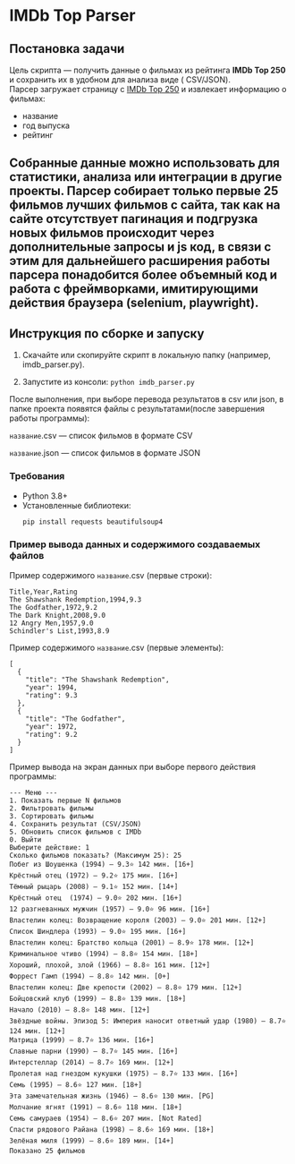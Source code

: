 # IMDb Top Parser

## Постановка задачи

Цель скрипта — получить данные о фильмах из рейтинга **IMDb Top 250** и сохранить их в удобном для анализа виде (
CSV/JSON).  
Парсер загружает страницу с [IMDb Top 250](https://www.imdb.com/chart/top/) и извлекает информацию о фильмах:

- название
- год выпуска
- рейтинг

Собранные данные можно использовать для статистики, анализа или интеграции в другие проекты.
Парсер собирает только первые 25 фильмов лучших фильмов с сайта, так как на сайте отсутствует пагинация и подгрузка
новых фильмов происходит через дополнительные запросы и js код, в связи с этим для дальнейшего расширения работы парсера
понадобится более объемный код и работа с фреймворками, имитирующими действия браузера (selenium, playwright).
---

## Инструкция по сборке и запуску

1) Скачайте или скопируйте скрипт в локальную папку (например, imdb_parser.py).

2) Запустите из консоли:
   ```python imdb_parser.py```

После выполнения, при выборе перевода результатов в csv или json, в папке проекта появятся файлы с результатами(после
завершения работы программы):

`название`.csv — список фильмов в формате CSV

`название`.json — список фильмов в формате JSON

### Требования

- Python 3.8+
- Установленные библиотеки:
  ```bash
  pip install requests beautifulsoup4
  ```
  
### Пример вывода данных и содержимого создаваемых файлов

Пример содержимого `название`.csv (первые строки):

```
Title,Year,Rating
The Shawshank Redemption,1994,9.3
The Godfather,1972,9.2
The Dark Knight,2008,9.0
12 Angry Men,1957,9.0
Schindler's List,1993,8.9
```

Пример содержимого `название`.csv (первые элементы):

```
[
  {
    "title": "The Shawshank Redemption",
    "year": 1994,
    "rating": 9.3
  },
  {
    "title": "The Godfather",
    "year": 1972,
    "rating": 9.2
  }
]
```

Пример вывода на экран данных при выборе первого действия программы:
```
--- Меню ---
1. Показать первые N фильмов
2. Фильтровать фильмы
3. Сортировать фильмы
4. Сохранить результат (CSV/JSON)
5. Обновить список фильмов с IMDb
0. Выйти
Выберите действие: 1
Сколько фильмов показать? (Максимум 25): 25
Побег из Шоушенка (1994) — 9.3⭐ 142 мин. [16+]
Крёстный отец (1972) — 9.2⭐ 175 мин. [16+]
Тёмный рыцарь (2008) — 9.1⭐ 152 мин. [14+]
Крёстный отец  (1974) — 9.0⭐ 202 мин. [16+]
12 рaзгневанных мужчин (1957) — 9.0⭐ 96 мин. [16+]
Властелин колец: Возвращение короля (2003) — 9.0⭐ 201 мин. [12+]
Список Шиндлера (1993) — 9.0⭐ 195 мин. [16+]
Властелин колец: Братство кольца (2001) — 8.9⭐ 178 мин. [12+]
Криминальное чтиво (1994) — 8.8⭐ 154 мин. [18+]
Хороший, плохой, злой (1966) — 8.8⭐ 161 мин. [12+]
Форрест Гамп (1994) — 8.8⭐ 142 мин. [0+]
Властелин колец: Две крепости (2002) — 8.8⭐ 179 мин. [12+]
Бойцовский клуб (1999) — 8.8⭐ 139 мин. [18+]
Начало (2010) — 8.8⭐ 148 мин. [12+]
Звёздные войны. Эпизод 5: Империя наносит ответный удар (1980) — 8.7⭐ 124 мин. [12+]
Матрица (1999) — 8.7⭐ 136 мин. [16+]
Славные парни (1990) — 8.7⭐ 145 мин. [16+]
Интерстеллар (2014) — 8.7⭐ 169 мин. [12+]
Пролетая над гнездом кукушки (1975) — 8.7⭐ 133 мин. [16+]
Семь (1995) — 8.6⭐ 127 мин. [18+]
Эта замечательная жизнь (1946) — 8.6⭐ 130 мин. [PG]
Молчание ягнят (1991) — 8.6⭐ 118 мин. [18+]
Семь самураев (1954) — 8.6⭐ 207 мин. [Not Rated]
Спасти рядового Райана (1998) — 8.6⭐ 169 мин. [18+]
Зелёная миля (1999) — 8.6⭐ 189 мин. [14+]
Показано 25 фильмов
```